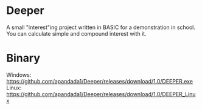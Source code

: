 Deeper
======

A small "interest"ing project written in BASIC for a demonstration in school.
You can calculate simple and compound interest with it.

Binary
======

Windows: https://github.com/apandada1/Deeper/releases/download/1.0/DEEPER.exe
Linux: https://github.com/apandada1/Deeper/releases/download/1.0/DEEPER_Linux
